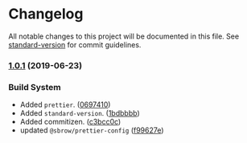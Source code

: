 # Changelog

All notable changes to this project will be documented in this file. See [standard-version](https://github.com/conventional-changelog/standard-version) for commit guidelines.

### [1.0.1](https://github.com/sbrow/prettier-config/compare/v1.0.0...v1.0.1) (2019-06-23)


### Build System

* Added `prettier`. ([0697410](https://github.com/sbrow/prettier-config/commit/0697410))
* Added `standard-version`. ([1bdbbbb](https://github.com/sbrow/prettier-config/commit/1bdbbbb))
* Added commitizen. ([c3bcc0c](https://github.com/sbrow/prettier-config/commit/c3bcc0c))
* updated `@sbrow/prettier-config` ([f99627e](https://github.com/sbrow/prettier-config/commit/f99627e))
